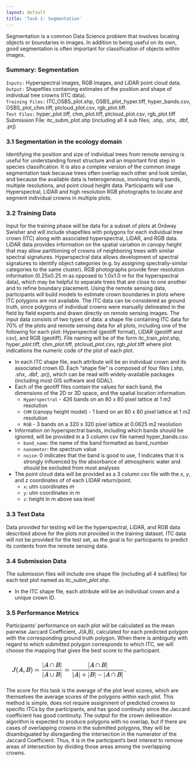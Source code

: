 ```yaml
---
layout: default
title: 'Task 1: Segmentation'
---
```


Segmentation is a common Data Science problem that involves locating objects or
boundaries in images. In addition to being useful on its own, good segmentation
is often important for classification of objects within images.

### Summary: Segmentation  
 
 `Inputs:` Hyperspectral images, RGB images, and LiDAR point cloud data.  
 `Output:` Shapefiles containing estimates of the position and shape of
 individual tree crowns (ITC data).  
 `Training Files:` ITC_OSBS_plot.shp, OSBS_plot_hyper.tiff, hyper_bands.csv,
 OSBS_plot_chm.tiff, ptcloud_plot.csv, rgb_plot.tiff.  
 `Test Files:` hyper_plot.tiff, chm_plot.tiff, ptcloud_plot.csv, rgb_plot.tiff  
 Submission File: itc_subm_plot.shp (including all 4 sub files; .shp, .shx, .dbf, .prj)

### 3.1 Segmentation in the ecology domain

Identifying the position and size of individual trees from remote sensing is
useful for understanding forest structure and an important first step in species
classification. It is also a complex version of the common image segmentation
task because trees often overlap each other and look similar, and because the
available data is heterogeneous, involving many bands, multiple resolutions, and
point cloud height data. Participants will use Hyperspectral, LiDAR and high
resolution RGB photographs to locate and segment individual crowns in multiple
plots.

### 3.2 Training Data

Input for the training phase will be data for a subset of plots at Ordway
Swisher and will include shapefiles with polygons for each individual tree crown
(ITC) along with associated hyperspectral, LiDAR, and RGB data. LiDAR data
provides information on the spatial variation in canopy height that may allow
partitioning of crowns of neighboring trees with similar spectral
signatures. Hyperspectral data allows development of spectral signatures to
identify object categories (e.g. by assigning spectrally-similar categories to
the same cluster). RGB photographs provide finer resolution information
(0.25x0.25 m as opposed to 1.0x1.0 m for the hyperspectral data), which may be
helpful to separate trees that are close to one another and to refine boundary
placement. Using the remote sensing data, participants will build models to
estimate crown boundaries in plots where ITC polygons are not available.  The
ITC data can be considered as ground truth, since polygons of individual crowns
were manually delineated in the field by field experts and drawn directly on
remote sensing images.  The input data consists of two types of data: a shape
file containing ITC data for 70% of the plots and remote sensing data for all
plots, including one of the following for each plot: Hyperspectral (geotiff
format), LIDAR (geotiff and csv), and RGB (geotiff). File naming will be of the
form itc_train_*plot*.shp, hyper_*plot*.tiff, chm_*plot*.tiff, ptcloud_*plot*.csv,
rgb_*plot*.tiff where plot indications the numeric code of the plot of each plot.


* In each ITC shape file, each attribute will be an individual crown and its
  associated crown ID. Each “shape file” is composed of four files (.shp, .shx,
  .dbf, .prj), which can be read with widely-available packages (including most
  GIS software and GDAL).
* Each of the geotiff files contain the values for each band, the dimensions of
  the 2D or 3D space, and the spatial location information.
   * `Hyperspectral` - 426 bands on an 80 x 80 pixel lattice at 1 m2 resolution
   * `CHM` (canopy height model) - 1 band on an 80 x 80 pixel lattice at 1 m2 resolution
   * `RGB` - 3 bands on a 320 x 320 pixel lattice at 0.0625 m2 resolution
* Information on hyperspectral bands, including which bands should be ignored,
  will be provided in a 3 column csv file named hyper_bands.csv.
   * `band_name`: the name of the band formatted as band_number
   * `nanometer`: the spectrum value
   * `noise`: 0 indicates that the band is good to use, 1 indicates that it is
     strongly influenced by the absorbance of atmospheric water and should be
     excluded from most analyses
* The point cloud data will be provided as a 3 column csv file with the *x*,
  *y*, and *z* coordinates of of each LIDAR return/point.
   * `x`: utm coordinates *m*
   * `y`: utm coordinates in *m*
   * `z`: height in m above sea level

### 3.3 Test Data

Data provided for testing will be the hyperspectral, LiDAR, and RGB data
described above for the plots not provided in the training dataset. ITC data
will not be provided for the test set, as the goal is for participants to
predict its contents from the remote sensing data.

### 3.4 Submission Data

The submission files will include one shape file (including all 4 subfiles) for
each test plot named as itc_subm_*plot*.shp.

* In the ITC shape file, each attribute will be an individual crown and a unique crown ID.

### 3.5 Performance Metrics

Participants’ performance on each plot will be calculated as the mean pairwise
Jaccard Coefficient, J(A,B), calculated for each predicted polygon with the
corresponding ground truth polygon. When there is ambiguity with regard to which
submitted polygon corresponds to which ITC, we will choose the mapping that
gives the best score to the participant.

![Equation describing Jaccard Coefficient](images/task_1_eval_metric.png)

The score for this task is the average of the plot level scores, which are
themselves the average scores of the polygons within each plot.  This method is
simple, does not require assignment of predicted crowns to specific ITCs by the
participants, and has good continuity since the Jaccard coefficient has good
continuity.  The output for the crown delineation algorithm is expected to
produce polygons with no overlap, but if there are cases of overlapping crowns
in the submitted polygons, they will be disambiguated by disregarding the
intersection in the numerator of the Jaccard Coefficient. Thus, it is in the
participant’s best interest to remove areas of intersection by dividing those
areas among the overlapping crowns.
